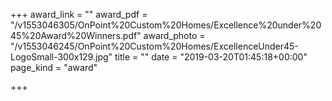 +++
award_link = ""
award_pdf = "/v1553046305/OnPoint%20Custom%20Homes/Excellence%20under%2045%20Award%20Winners.pdf"
award_photo = "/v1553046245/OnPoint%20Custom%20Homes/ExcellenceUnder45-LogoSmall-300x129.jpg"
title = ""
date = "2019-03-20T01:45:18+00:00"
page_kind = "award"

+++
